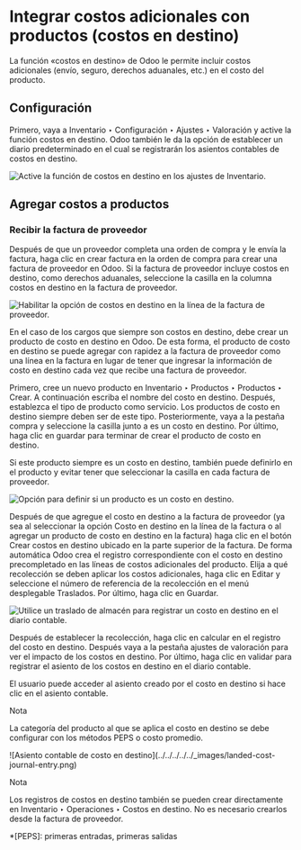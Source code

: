 # Integrar costos adicionales con productos (costos en destino)

La función «costos en destino» de Odoo le permite incluir costos adicionales
(envío, seguro, derechos aduanales, etc.) en el costo del producto.

## Configuración

Primero, vaya a Inventario ‣ Configuración ‣ Ajustes ‣ Valoración y active la
función costos en destino. Odoo también le da la opción de establecer un
diario predeterminado en el cual se registrarán los asientos contables de
costos en destino.

![Active la función de costos en destino en los ajustes de
Inventario.](../../../../../_images/landed-costs-setting.png)

## Agregar costos a productos

### Recibir la factura de proveedor

Después de que un proveedor completa una orden de compra y le envía la
factura, haga clic en crear factura en la orden de compra para crear una
factura de proveedor en Odoo. Si la factura de proveedor incluye costos en
destino, como derechos aduanales, seleccione la casilla en la columna costos
en destino en la factura de proveedor.

![Habilitar la opción de costos en destino en la línea de la factura de
proveedor.](../../../../../_images/landed-costs-field-vendor-bill.png)

En el caso de los cargos que siempre son costos en destino, debe crear un
producto de costo en destino en Odoo. De esta forma, el producto de costo en
destino se puede agregar con rapidez a la factura de proveedor como una línea
en la factura en lugar de tener que ingresar la información de costo en
destino cada vez que recibe una factura de proveedor.

Primero, cree un nuevo producto en Inventario ‣ Productos ‣ Productos ‣ Crear.
A continuación escriba el nombre del costo en destino. Después, establezca el
tipo de producto como servicio. Los productos de costo en destino siempre
deben ser de este tipo. Posteriormente, vaya a la pestaña compra y seleccione
la casilla junto a es un costo en destino. Por último, haga clic en guardar
para terminar de crear el producto de costo en destino.

Si este producto siempre es un costo en destino, también puede definirlo en el
producto y evitar tener que seleccionar la casilla en cada factura de
proveedor.

![Opción para definir si un producto es un costo en
destino.](../../../../../_images/product-is-landed-cost.png)

Después de que agregue el costo en destino a la factura de proveedor (ya sea
al seleccionar la opción Costo en destino en la línea de la factura o al
agregar un producto de costo en destino en la factura) haga clic en el botón
Crear costos en destino ubicado en la parte superior de la factura. De forma
automática Odoo crea el registro correspondiente con el costo en destino
precompletado en las líneas de costos adicionales del producto. Elija a qué
recolección se deben aplicar los costos adicionales, haga clic en Editar y
seleccione el número de referencia de la recolección en el menú desplegable
Traslados. Por último, haga clic en Guardar.

![Utilice un traslado de almacén para registrar un costo en destino en el
diario contable.](../../../../../_images/warehouse-transfer-landed-costs.png)

Después de establecer la recolección, haga clic en calcular en el registro del
costo en destino. Después vaya a la pestaña ajustes de valoración para ver el
impacto de los costos en destino. Por último, haga clic en validar para
registrar el asiento de los costos en destino en el diario contable.

El usuario puede acceder al asiento creado por el costo en destino si hace
clic en el asiento contable.

Nota

La categoría del producto al que se aplica el costo en destino se debe
configurar con los métodos PEPS o costo promedio.

![Asiento contable de costo en destino](../../../../../_images/landed-cost-
journal-entry.png)

Nota

Los registros de costos en destino también se pueden crear directamente en
Inventario ‣ Operaciones ‣ Costos en destino. No es necesario crearlos desde
la factura de proveedor.

  *[PEPS]: primeras entradas, primeras salidas

